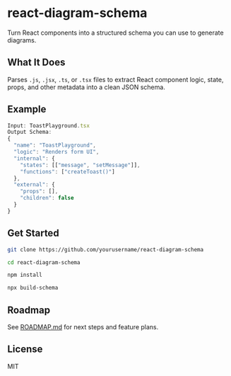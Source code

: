 # react-diagram-schema

Turn React components into a structured schema you can use to generate diagrams.

## What It Does

Parses `.js`, `.jsx`, `.ts`, or `.tsx` files to extract React component logic, state, props, and other metadata into a clean JSON schema.

## Example

```ts
Input: ToastPlayground.tsx
Output Schema:
{
  "name": "ToastPlayground",
  "logic": "Renders form UI",
  "internal": {
    "states": [["message", "setMessage"]],
    "functions": ["createToast()"]
  },
  "external": {
    "props": [],
    "children": false
  }
}
```

## Get Started

```bash
git clone https://github.com/yourusername/react-diagram-schema
```

```bash
cd react-diagram-schema
```

```bash
npm install
```

```bash
npx build-schema
```

## Roadmap

See [ROADMAP.md](https://github.com/AmiraBasyouni/react-diagram-schema/blob/main/ROADMAP.md) for next steps and feature plans.

## License

MIT
